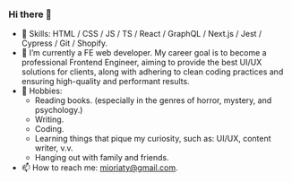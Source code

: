 ### Hi there 👋
- 🔧 Skills: HTML / CSS / JS / TS / React / GraphQL / Next.js / Jest / Cypress / Git / Shopify.
- 🌱 I’m currently a FE web developer. My career goal is to become a professional Frontend Engineer, aiming to provide the best UI/UX solutions for clients, along with adhering to clean coding practices and ensuring high-quality and performant results.
- 🫶 Hobbies:
  - Reading books. (especially in the genres of horror, mystery, and psychology.)
  - Writing.
  - Coding.
  - Learning things that pique my curiosity, such as: UI/UX, content writer, v.v.
  - Hanging out with family and friends.
- 📫 How to reach me: mioriaty@gmail.com.


